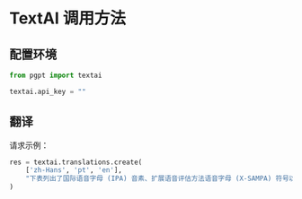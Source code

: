 # TextAI 调用方法

## 配置环境

```python
from pgpt import textai

textai.api_key = ""
```

## 翻译
请求示例：
```python
res = textai.translations.create(
    ['zh-Hans', 'pt', 'en'],
    "下表列出了国际语音字母 (IPA) 音素、扩展语音评估方法语音字母 (X-SAMPA) 符号以及亚马逊 Polly 支持的巴西葡萄牙语语音的相应变量。"
)
```